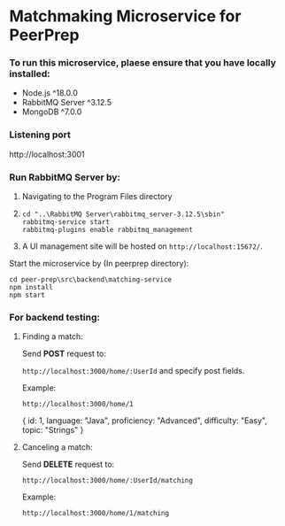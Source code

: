 # Matchmaking Microservice for PeerPrep

### To run this microservice, plaese ensure that you have locally installed:
- Node.js ^18.0.0
- RabbitMQ Server ^3.12.5
- MongoDB ^7.0.0

### Listening port
http://localhost:3001

### Run RabbitMQ Server by:
1. Navigating to the Program Files directory 
2. ```
   cd "..\RabbitMQ Server\rabbitmq_server-3.12.5\sbin"
   rabbitmq-service start
   rabbitmq-plugins enable rabbitmq_management
   ```
3. A UI management site will be hosted on `http://localhost:15672/`.

Start the microservice by (In peerprep directory):
```
cd peer-prep\src\backend\matching-service
npm install
npm start
```

### For backend testing:
1. Finding a match:
   
   Send **POST** request to:
   
    `http://localhost:3000/home/:UserId` and specify post fields.
   
   Example:
   
    `http://localhost:3000/home/1`
   
    { id: 1,
    language: "Java",
    proficiency: "Advanced",
    difficulty: "Easy",
    topic: "Strings" }
   
2. Canceling a match:
   
   Send **DELETE** request to:
   
   `http://localhost:3000/home/:UserId/matching`
   
   Example:
   
   `http://localhost:3000/home/1/matching`
